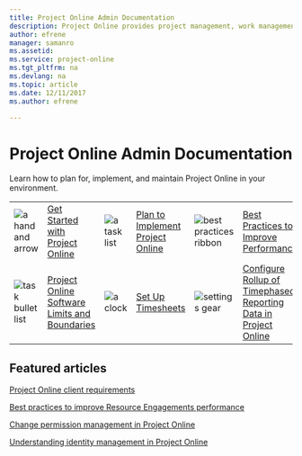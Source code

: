 ```yaml
---
title: Project Online Admin Documentation
description: Project Online provides project management, work management, and portfolio management capabilities for the enterprise in an environment hosted through Office 365. With it, organizations can effectively initiate, select, plan, and deliver projects while tracking time and budget, while also providing extensive reporting capabilities. Learn how to plan for, implement, and manage Project Online with this content set.
author: efrene
manager: samanro
ms.assetid: 
ms.service: project-online
ms.tgt_pltfrm: na
ms.devlang: na
ms.topic: article
ms.date: 12/11/2017
ms.author: efrene

---
```

# Project Online Admin Documentation

Learn how to plan for, implement, and maintain Project Online in your environment.

|               |               |               |               |               |               |
| ------------- | ------------- | ------------- | ------------- | ------------- | ------------- |
| ![a hand and arrow](https://docs.microsoft.com/office/media/icons/get-started-planner.png)  | [Get Started with Project Online](get-started-with-project-online.md) | ![a task list](https://docs.microsoft.com/office/media/icons/tasks-planner.png)  | [Plan to Implement Project Online](supporting-your-project-online-adoption-with-a-project-management-office.md) | ![best practices ribbon](https://docs.microsoft.com/office/media/icons/best-practices-planner.png)  | [Best Practices to Improve Performance](tune-project-online-performance.md) |
| ![task bullet list](https://docs.microsoft.com/office/media/icons/task-list-planning-project.png)  | [Project Online Software Limits and Boundaries](project-online-software-boundaries-and-limits.md) | ![a clock](https://docs.microsoft.com/office/media/icons/clock-planner.png)  | [Set Up Timesheets](set-up-timesheets.md) | ![settings gear](https://docs.microsoft.com/office/media/icons/settings.png)  | [Configure Rollup of Timephased Reporting Data in Project Online](configure-rollup-of-timephased-reporting-data-in-project-online.md) |



## Featured articles

[Project Online client requirements](project-online-client-requirements.md)

[Best practices to improve Resource Engagements performance](best-practices-to-improve-resource-engagements-performance.md)

[Change permission management in Project Online](change-permission-management-in-project-online.md)

[Understanding identity management in Project Online](understanding-identity-management-in-project-online.md)
